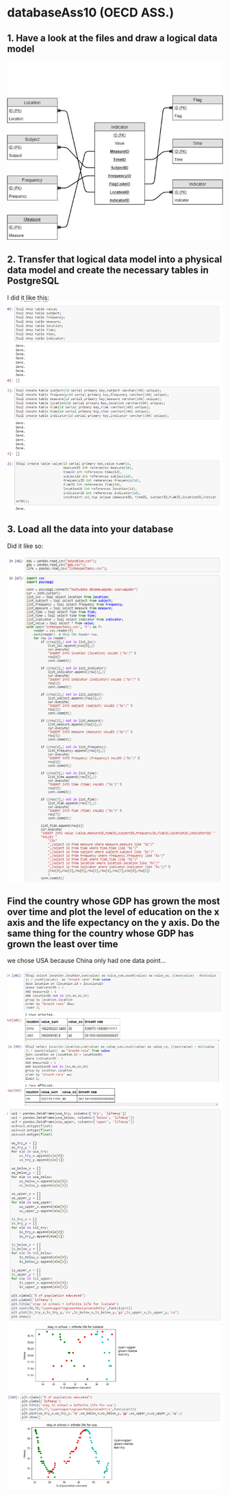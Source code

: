 # databaseAss10 (OECD ASS.)

## 1. Have a look at the files and draw a logical data model


![Alternate image text](https://github.com/kasperpagh/databaseAss10/blob/master/imgs/data1%20(1).jpg)


## 2. Transfer that logical data model into a physical data model and create the necessary tables in PostgreSQL

I did it like this: 
![](https://github.com/kasperpagh/databaseAss10/blob/master/imgs/Capture.PNG)



## 3. Load all the data into your database

Did it like so: 

![](https://github.com/kasperpagh/databaseAss10/blob/master/imgs/Capture2.PNG)


## Find the country whose GDP has grown the most over time and plot the level of education on the x axis and the life expectancy on the y axis. Do the same thing for the country whose GDP has grown the least over time

we chose USA because China only had one data point...

![](https://github.com/kasperpagh/databaseAss10/blob/master/imgs/Capture3.PNG)
![](https://github.com/kasperpagh/databaseAss10/blob/master/imgs/Capture4.PNG)
![](https://github.com/kasperpagh/databaseAss10/blob/master/imgs/Capture5.PNG)
![](https://github.com/kasperpagh/databaseAss10/blob/master/imgs/Capture6.PNG)
